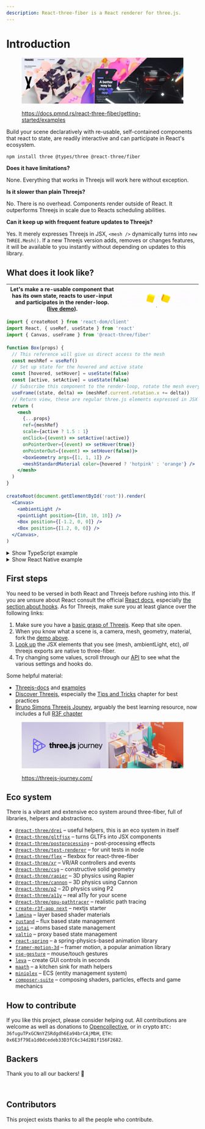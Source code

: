 ```yaml
---
description: React-three-fiber is a React renderer for three.js.
---
```


# Introduction

<figure><img src="https://github.com/pmndrs/react-three-fiber/raw/master/docs/banner-r3f.jpg" alt=""><figcaption><p><a href="https://docs.pmnd.rs/react-three-fiber/getting-started/examples">https://docs.pmnd.rs/react-three-fiber/getting-started/examples</a></p></figcaption></figure>

Build your scene declaratively with re-usable, self-contained components that react to state, are readily interactive and can participate in React's ecosystem.

```
npm install three @types/three @react-three/fiber
```

**Does it have limitations?**

None. Everything that works in Threejs will work here without exception.

**Is it slower than plain Threejs?**

No. There is no overhead. Components render outside of React. It outperforms Threejs in scale due to Reacts scheduling abilities.

**Can it keep up with frequent feature updates to Threejs?**

Yes. It merely expresses Threejs in JSX, `<mesh />` dynamically turns into `new THREE.Mesh()`. If a new Threejs version adds, removes or changes features, it will be available to you instantly without depending on updates to this library.

## What does it look like?

| Let's make a re-usable component that has its own state, reacts to user-input and participates in the render-loop. ([live demo](https://codesandbox.io/s/rrppl0y8l4?file=/src/App.js)). | [![Two spinning orange cubes that turn purple on mouse over](https://github.com/pmndrs/react-three-fiber/raw/master/docs/basic-app.gif)](https://codesandbox.io/s/rrppl0y8l4) |
| --------------------------------------------------------------------------------------------------------------------------------------------------------------------------------------- | ----------------------------------------------------------------------------------------------------------------------------------------------------------------------------- |

```jsx
import { createRoot } from 'react-dom/client'
import React, { useRef, useState } from 'react'
import { Canvas, useFrame } from '@react-three/fiber'

function Box(props) {
  // This reference will give us direct access to the mesh
  const meshRef = useRef()
  // Set up state for the hovered and active state
  const [hovered, setHover] = useState(false)
  const [active, setActive] = useState(false)
  // Subscribe this component to the render-loop, rotate the mesh every frame
  useFrame((state, delta) => (meshRef.current.rotation.x += delta))
  // Return view, these are regular three.js elements expressed in JSX
  return (
    <mesh
      {...props}
      ref={meshRef}
      scale={active ? 1.5 : 1}
      onClick={(event) => setActive(!active)}
      onPointerOver={(event) => setHover(true)}
      onPointerOut={(event) => setHover(false)}>
      <boxGeometry args={[1, 1, 1]} />
      <meshStandardMaterial color={hovered ? 'hotpink' : 'orange'} />
    </mesh>
  )
}

createRoot(document.getElementById('root')).render(
  <Canvas>
    <ambientLight />
    <pointLight position={[10, 10, 10]} />
    <Box position={[-1.2, 0, 0]} />
    <Box position={[1.2, 0, 0]} />
  </Canvas>,
)
```

<details>

<summary>Show TypeScript example</summary>

```sh
npm install @types/three
```

```tsx
import * as THREE from 'three'
import { createRoot } from 'react-dom/client'
import React, { useRef, useState } from 'react'
import { Canvas, useFrame, ThreeElements } from '@react-three/fiber'

function Box(props: ThreeElements['mesh']) {
  const meshRef = useRef<THREE.Mesh>(null!)
  const [hovered, setHover] = useState(false)
  const [active, setActive] = useState(false)
  useFrame((state, delta) => (meshRef.current.rotation.x += delta))
  return (
    <mesh
      {...props}
      ref={meshRef}
      scale={active ? 1.5 : 1}
      onClick={(event) => setActive(!active)}
      onPointerOver={(event) => setHover(true)}
      onPointerOut={(event) => setHover(false)}>
      <boxGeometry args={[1, 1, 1]} />
      <meshStandardMaterial color={hovered ? 'hotpink' : 'orange'} />
    </mesh>
  )
}

createRoot(document.getElementById('root')).render(
  <Canvas>
    <ambientLight />
    <pointLight position={[10, 10, 10]} />
    <Box position={[-1.2, 0, 0]} />
    <Box position={[1.2, 0, 0]} />
  </Canvas>,
)
```

Live demo: [https://codesandbox.io/s/icy-tree-brnsm?file=/src/App.tsx](https://codesandbox.io/s/icy-tree-brnsm?file=/src/App.tsx)

</details>

<details>

<summary>Show React Native example</summary>

For installation instructions see [react native installation instructions](https://docs.pmnd.rs/react-three-fiber/getting-started/installation#react-native).

```jsx
import React, { useRef, useState } from 'react'
import { Canvas, useFrame } from '@react-three/fiber/native'

function Box(props) {
  const meshRef = useRef(null)
  const [hovered, setHover] = useState(false)
  const [active, setActive] = useState(false)
  useFrame((state, delta) => (meshRef.current.rotation.x += delta))
  return (
    <mesh
      {...props}
      ref={meshRef}
      scale={active ? 1.5 : 1}
      onClick={(event) => setActive(!active)}
      onPointerOver={(event) => setHover(true)}
      onPointerOut={(event) => setHover(false)}>
      <boxGeometry args={[1, 1, 1]} />
      <meshStandardMaterial color={hovered ? 'hotpink' : 'orange'} />
    </mesh>
  )
}

export default function App() {
  return (
    <Canvas>
      <ambientLight />
      <pointLight position={[10, 10, 10]} />
      <Box position={[-1.2, 0, 0]} />
      <Box position={[1.2, 0, 0]} />
    </Canvas>
  )
}
```

</details>

## First steps

You need to be versed in both React and Threejs before rushing into this. If you are unsure about React consult the official [React docs](https://react.dev/learn), especially [the section about hooks](https://react.dev/reference/react). As for Threejs, make sure you at least glance over the following links:

1. Make sure you have a [basic grasp of Threejs](https://threejs.org/docs/index.html#manual/en/introduction/Creating-a-scene). Keep that site open.
2. When you know what a scene is, a camera, mesh, geometry, material, fork the [demo above](https://github.com/pmndrs/react-three-fiber#what-does-it-look-like).
3. [Look up](https://threejs.org/docs/index.html#api/en/objects/Mesh) the JSX elements that you see (mesh, ambientLight, etc), _all_ threejs exports are native to three-fiber.
4. Try changing some values, scroll through our [API](https://docs.pmnd.rs/react-three-fiber) to see what the various settings and hooks do.

Some helpful material:

* [Threejs-docs](https://threejs.org/docs) and [examples](https://threejs.org/examples)
* [Discover Threejs](https://discoverthreejs.com/), especially the [Tips and Tricks](https://discoverthreejs.com/tips-and-tricks) chapter for best practices
* [Bruno Simons Threejs Jouney](https://threejs-journey.com/), arguably the best learning resource, now includes a full [R3F chapter](https://threejs-journey.com/lessons/what-are-react-and-react-three-fiber)

<figure><img src="https://github.com/pmndrs/react-three-fiber/raw/master/docs/banner-journey.jpg" alt=""><figcaption><p><a href="https://threejs-journey.com/">https://threejs-journey.com/</a></p></figcaption></figure>

## Eco system

There is a vibrant and extensive eco system around three-fiber, full of libraries, helpers and abstractions.

* [`@react-three/drei`](https://github.com/pmndrs/drei) – useful helpers, this is an eco system in itself
* [`@react-three/gltfjsx`](https://github.com/pmndrs/gltfjsx) – turns GLTFs into JSX components
* [`@react-three/postprocessing`](https://github.com/pmndrs/react-postprocessing) – post-processing effects
* [`@react-three/test-renderer`](https://github.com/pmndrs/react-three-fiber/tree/master/packages/test-renderer) – for unit tests in node
* [`@react-three/flex`](https://github.com/pmndrs/react-three-flex) – flexbox for react-three-fiber
* [`@react-three/xr`](https://github.com/pmndrs/react-xr) – VR/AR controllers and events
* [`@react-three/csg`](https://github.com/pmndrs/react-three-csg) – constructive solid geometry
* [`@react-three/rapier`](https://github.com/pmndrs/react-three-rapier) – 3D physics using Rapier
* [`@react-three/cannon`](https://github.com/pmndrs/use-cannon) – 3D physics using Cannon
* [`@react-three/p2`](https://github.com/pmndrs/use-p2) – 2D physics using P2
* [`@react-three/a11y`](https://github.com/pmndrs/react-three-a11y) – real a11y for your scene
* [`@react-three/gpu-pathtracer`](https://github.com/pmndrs/react-three-gpu-pathtracer) – realistic path tracing
* [`create-r3f-app next`](https://github.com/pmndrs/react-three-next) – nextjs starter
* [`lamina`](https://github.com/pmndrs/lamina) – layer based shader materials
* [`zustand`](https://github.com/pmndrs/zustand) – flux based state management
* [`jotai`](https://github.com/pmndrs/jotai) – atoms based state management
* [`valtio`](https://github.com/pmndrs/valtio) – proxy based state management
* [`react-spring`](https://github.com/pmndrs/react-spring) – a spring-physics-based animation library
* [`framer-motion-3d`](https://www.framer.com/docs/three-introduction/) – framer motion, a popular animation library
* [`use-gesture`](https://github.com/pmndrs/react-use-gesture) – mouse/touch gestures
* [`leva`](https://github.com/pmndrs/leva) – create GUI controls in seconds
* [`maath`](https://github.com/pmndrs/maath) – a kitchen sink for math helpers
* [`miniplex`](https://github.com/hmans/miniplex) – ECS (entity management system)
* [`composer-suite`](https://github.com/hmans/composer-suite) – composing shaders, particles, effects and game mechanics

## How to contribute

If you like this project, please consider helping out. All contributions are welcome as well as donations to [Opencollective](https://opencollective.com/react-three-fiber), or in crypto `BTC: 36fuguTPxGCNnYZSRdgdh6Ea94brCAjMbH`, `ETH: 0x6E3f79Ea1d0dcedeb33D3fC6c34d2B1f156F2682`.

## Backers

Thank you to all our backers! 🙏

<figure><img src="https://opencollective.com/react-three-fiber/backers.svg?width=890" alt=""><figcaption></figcaption></figure>

## Contributors

This project exists thanks to all the people who contribute.

<figure><img src="https://opencollective.com/react-three-fiber/contributors.svg?width=890" alt=""><figcaption></figcaption></figure>
